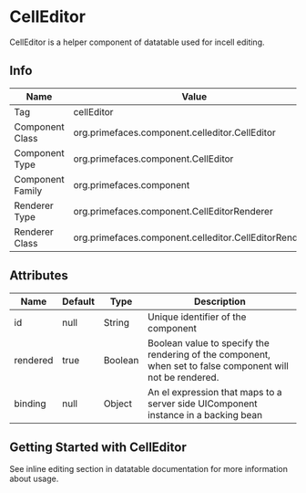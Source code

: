 # CellEditor

CellEditor is a helper component of datatable used for incell editing.

## Info

| Name | Value |
| - | - |
| Tag | cellEditor
| Component Class | org.primefaces.component.celleditor.CellEditor
| Component Type | org.primefaces.component.CellEditor
| Component Family | org.primefaces.component |
| Renderer Type | org.primefaces.component.CellEditorRenderer
| Renderer Class | org.primefaces.component.celleditor.CellEditorRenderer

## Attributes

| Name | Default | Type | Description | 
| --- | --- | --- | --- |
| id | null | String | Unique identifier of the component
| rendered | true | Boolean | Boolean value to specify the rendering of the component, when set to false component will not be rendered.
| binding | null | Object | An el expression that maps to a server side UIComponent instance in a backing bean

## Getting Started with CellEditor
See inline editing section in datatable documentation for more information about usage.


